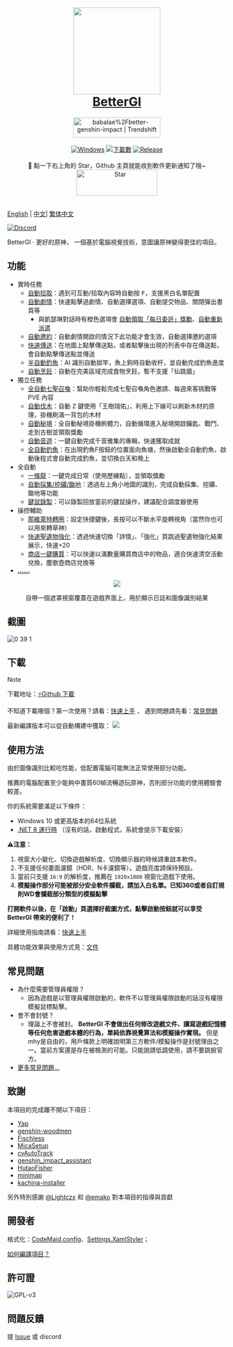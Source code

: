 ﻿<div align="center">
  <h1 align="center">
    <a href="https://bettergi.com/"><img src="https://img.alicdn.com/imgextra/i2/2042484851/O1CN014wn1rf1lhoFYjL0gA_!!2042484851.png" width="200"></a>
    <br/>
    <a href="https://bettergi.com/">BetterGI</a>
  </h1>
  <a href="https://trendshift.io/repositories/5269" target="_blank"><img src="https://trendshift.io/api/badge/repositories/5269" alt="babalae%2Fbetter-genshin-impact | Trendshift" style="width: 200px; height: 46px;" width="250" height="46"/></a>
</div>

<br/>

<div align="center">
  <a href="https://dotnet.microsoft.com/zh-cn/download/dotnet/latest/runtime"><img alt="Windows" src="https://img.shields.io/badge/platform-Windows-blue?logo=windowsxp&style=flat-square&color=1E9BFA" /></a>
  <a href="https://github.com/babalae/better-genshin-impact/releases"><img alt="下載數" src="https://img.shields.io/github/downloads/babalae/better-genshin-impact/total?logo=github&style=flat-square&color=1E9BFA"></a>
  <a href="https://github.com/babalae/better-genshin-impact/releases"><img alt="Release" src="https://img.shields.io/github/v/release/babalae/better-genshin-impact?logo=visualstudio&style=flat-square&color=1E9BFA"></a>
</div>

<br/>


<div align="center">
🌟 點一下右上角的 Star，Github 主頁就能收到軟件更新通知了哦~
</div>

<div align="center">
    <img src="https://img.alicdn.com/imgextra/i1/2042484851/O1CN01OL1E1v1lhoM7Wdmup_!!2042484851.gif" alt="Star" width="186" height="60">
  </a>
</div>

<br/>  

[English](./readme_en.md) | [中文](./readme_cn.md)| [繁体中文](./readme_tcn.md)

[![Discord](https://img.shields.io/badge/Discord-Join%20Chat-%237289DA?style=for-the-badge&logo=discord&logoColor=white)](https://discord.gg/8xUfcw5nTS)



BetterGI · 更好的原神， 一個基於電腦視覺技術，意圖讓原神變得更佳的項目。

## 功能
* 實時任務
    * [自動拾取](https://bettergi.com/feats/timer/pick.html)：遇到可互動/拾取內容時自動按 <kbd>F</kbd>，支援黑白名單配置
    * [自動劇情](https://bettergi.com/feats/timer/skip.html)：快速點擊過劇情、自動選擇選項、自動提交物品、關閉彈出書頁等
        * 與凱瑟琳對話時有橙色選項會 [自動領取「每日委託」獎勵](https://bettergi.com/feats/timer/skip.html#%E8%87%AA%E5%8A%A8%E9%A2%86%E5%8F%96%E3%80%8E%E6%AF%8F%E6%97%A5%E5%A7%94%E6%89%98%E3%80%8F%E5%A5%96%E5%8A%B1)、[自動重新派遣](https://bettergi.com/feats/timer/skip.html#%E8%87%AA%E5%8A%A8%E9%87%8D%E6%96%B0%E6%B4%BE%E9%81%A3)
    * [自動邀約](https://bettergi.com/feats/timer/skip.html#%E8%87%AA%E5%8A%A8%E9%82%80%E7%B4%84)：自動劇情開啟的情況下此功能才會生效，自動選擇邀約選項
    * [快速傳送](https://bettergi.com/feats/timer/tp.html)：在地圖上點擊傳送點，或者點擊後出現的列表中存在傳送點，會自動點擊傳送點並傳送
    * [半自動釣魚](https://bettergi.com/feats/timer/fish.html)：AI 識別自動拋竿，魚上鉤時自動收杆，並自動完成釣魚進度
    * [自動烹飪](https://bettergi.com/feats/timer/cook.html)：自動在完美區域完成食物烹飪，暫不支援「仙跳牆」
* 獨立任務
    * [全自動七聖召喚](https://bettergi.com/feats/task/tcg.html)：幫助你輕鬆完成七聖召喚角色邀請、每週來客挑戰等 PVE 內容
    * [自動伐木](https://bettergi.com/feats/task/felling.html)：自動 <kbd>Z</kbd> 鍵使用「王樹瑞佑」，利用上下線可以刷新木材的原理，掛機刷滿一背包的木材
    * [自動秘境](https://bettergi.com/feats/task/domain.html)：全自動秘境掛機刷體力，自動循環進入秘境開啟鑰匙、戰鬥、走到古樹並領取獎勵
    * [自動音遊](https://bettergi.com/feats/task/music.html)：一鍵自動完成千音雅集的專輯，快速獲取成就
    * [全自動釣魚](https://bettergi.com/feats/task/fish.html)：在出現釣魚F按鈕的位置面向魚塘，然後啟動全自動釣魚，啟動後程式會自動完成釣魚，並切換白天和晚上
* 全自動
    * [一條龍](https://github.com/babalae/better-genshin-impact/issues/846)：一鍵完成日常（使用歷練點），並領取獎勵
    * [自動採集/挖礦/鋤地](https://bettergi.com/feats/autos/pathing.html)：透過左上角小地圖的識別，完成自動採集、挖礦、鋤地等功能
    * [鍵鼠錄製](https://bettergi.com/feats/autos/kmscript.html)：可以錄製回放當前的鍵鼠操作，建議配合調度器使用
* 操控輔助
    * [那維萊特轉圈](https://bettergi.com/feats/macro/other.html#%E9%82%A3%E7%BB%B4%E8%8E%B1%E7%89%B9-%E8%BD%AC%E5%9C%88%E5%9C%88)：設定快捷鍵後，長按可以不斷水平旋轉視角（當然你也可以用來轉草神）
    * [快速聖遺物強化](https://bettergi.com/feats/macro/other.html#%E5%9C%A3%E9%81%97%E7%89%A9%E4%B8%80%E9%94%AE%E5%BC%BA%E5%8C%96)：透過快速切換「詳情」、「強化」頁跳過聖遺物強化結果展示，快速+20
    * [商店一鍵購買](https://bettergi.com/feats/macro/other.html#%E4%B8%80%E9%94%AE%E8%B3%BC%E8%B2%B7)：可以快速以滿數量購買商店中的物品，適合快速清空活動兌換，塵歌壺商店兌換等
* [**……**](https://bettergi.com/doc.html)

<div align="center">
  <img src="https://github.com/babalae/better-genshin-impact/assets/15783049/57ab7c3c-709a-4cf3-8f64-1c78764c364c"/>
  <p>自帶一個遮罩視窗覆蓋在遊戲界面上，用於顯示日誌和圖像識別結果</p>
</div>

## 截圖

![0 39 1](https://github.com/user-attachments/assets/8fb0bfd9-e0db-4289-800f-1bc2efb221aa)


## 下載

> [!NOTE]
> 下載地址：[⚡Github 下載](https://github.com/babalae/better-genshin-impact/releases)
>
> 不知道下載哪個？第一次使用？請看：[快速上手](https://bettergi.com/quickstart.html) ， 遇到問題請先看：[常見問題](https://bettergi.com/faq.html)

最新編譯版本可以從自動構建中獲取： [![](https://github.com/babalae/better-genshin-impact/actions/workflows/publish.yml/badge.svg)](https://github.com/babalae/better-genshin-impact/actions/workflows/publish.yml)

## 使用方法
由於圖像識別比較吃性能，低配置電腦可能無法正常使用部分功能。

推薦的電腦配置至少能夠中畫質60幀流暢遊玩原神，否則部分功能的使用體驗會較差。

你的系統需要滿足以下條件：
* Windows 10 或更高版本的64位系統
* [.NET 8 運行時](https://dotnet.microsoft.com/zh-cn/download/dotnet/latest/runtime) （沒有的話，啟動程式，系統會提示下載安裝）

**⚠️注意：**
1. 視窗大小變化、切換遊戲解析度、切換顯示器的時候請重啟本軟件。
2. 不支援任何畫面濾鏡（HDR、N卡濾鏡等）。遊戲亮度請保持預設。
3. 當前只支援 `16:9` 的解析度，推薦在 `1920x1080` 視窗化遊戲下使用。
4. **模擬操作部分可能被部分安全軟件攔截，請加入白名單。已知360或者自訂規則WD會攔截部分類型的模擬點擊**

**打開軟件以後，在「啟動」頁選擇好截圖方式，點擊啟動按鈕就可以享受 BetterGI 帶來的便利了！**

詳細使用指南請看：[快速上手](https://bettergi.com/quickstart.html)

具體功能效果與使用方式見：[文件](https://bettergi.com/doc.html)

## 常見問題
* 為什麼需要管理員權限？
    * 因為遊戲是以管理員權限啟動的，軟件不以管理員權限啟動的話沒有權限模擬鼠標點擊。
* 會不會封號？
    * 理論上不會被封。 **BetterGI 不會做出任何修改遊戲文件、讀寫遊戲記憶體等任何危害遊戲本體的行為，單純依靠視覺算法和模擬操作實現。** 但是mhy是自由的，用戶條款上明確說明第三方軟件/模擬操作是封號理由之一。當前方案還是存在被檢測的可能。只能說請低調使用，請不要跳臉官方。
* [更多常見問題...](https://bettergi.com/faq.html)

## 致謝

本項目的完成離不開以下項目：
* [Yap](https://github.com/Alex-Beng/Yap)
* [genshin-woodmen](https://github.com/genshin-matrix/genshin-woodmen)
* [Fischless](https://github.com/genshin-matrix/Fischless)
* [MicaSetup](https://github.com/lemutec/MicaSetup)
* [cvAutoTrack](https://github.com/GengGode/cvAutoTrack)
* [genshin_impact_assistant](https://github.com/infstellar/genshin_impact_assistant)
* [HutaoFisher](https://github.com/myHuTao-qwq/HutaoFisher)
* [minimap](https://github.com/tignioj/minimap)
* [kachina-installer](https://github.com/YuehaiTeam/kachina-installer)

另外特別感謝 [@Lightczx](https://github.com/Lightczx) 和 [@emako](https://github.com/emako) 對本項目的指導與貢獻

## 開發者

格式化：[CodeMaid.config](CodeMaid.config)、[Settings.XamlStyler](Settings.XamlStyler)；<br>

[如何編譯項目？](BetterGenshinImpact/README.md)

## 許可證

![GPL-v3](https://www.gnu.org/graphics/gplv3-127x51.png)

## 問題反饋

提 [Issue](https://github.com/babalae/better-genshin-impact/issues) 或 discord  

